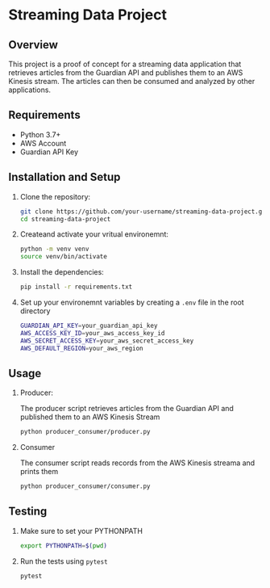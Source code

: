 # Streaming Data Project

## Overview

This project is a proof of concept for a streaming data application that retrieves articles from the Guardian API and publishes them to an AWS Kinesis stream. The articles can then be consumed and analyzed by other applications.

## Requirements

- Python 3.7+
- AWS Account
- Guardian API Key

## Installation and Setup

1. Clone the repository:

   ```bash
   git clone https://github.com/your-username/streaming-data-project.git
   cd streaming-data-project
   ```

2. Createand activate your vritual environemnt:
    ```bash
   python -m venv venv
   source venv/bin/activate
    ```

3. Install the dependencies:

    ``` bash
    pip install -r requirements.txt
    ```
4. Set up your environemnt variables by creating a `.env` file in the root directory

    ``` bash
    GUARDIAN_API_KEY=your_guardian_api_key
    AWS_ACCESS_KEY_ID=your_aws_access_key_id
    AWS_SECRET_ACCESS_KEY=your_aws_secret_access_key
    AWS_DEFAULT_REGION=your_aws_region
    ```
## Usage

1. Producer:

    The producer script retrieves articles from the Guardian API and published them to an AWS Kinesis Stream
    ``` bash
    python producer_consumer/producer.py
    ```
2. Consumer

    The consumer script reads records from the AWS Kinesis streama and prints them
    ``` bash
    python producer_consumer/consumer.py
    ```
## Testing

1. Make sure to set your PYTHONPATH
    ``` bash
    export PYTHONPATH=$(pwd)
    ```
2. Run the tests using `pytest`
    ``` bash
    pytest
    ```
